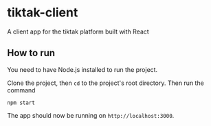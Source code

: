 # tiktak-client
A client app for the tiktak platform built with React

## How to run
You need to have Node.js installed to run the project.

Clone the project, then `cd` to the project's root directory. Then run the command
```
npm start
```
The app should now be running on `http://localhost:3000`.